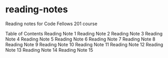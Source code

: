 # reading-notes
Reading notes for Code Fellows 201 course

Table of Contents
Reading Note 1
Reading Note 2
Reading Note 3
Reading Note 4
Reading Note 5
Reading Note 6
Reading Note 7
Reading Note 8
Reading Note 9
Reading Note 10
Reading Note 11
Reading Note 12
Reading Note 13
Reading Note 14
Reading Note 15
